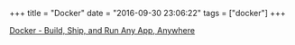 +++
title = "Docker"
date = "2016-09-30 23:06:22"
tags =  ["docker"]
+++

[Docker - Build, Ship, and Run Any App, Anywhere](https://www.docker.com/)
